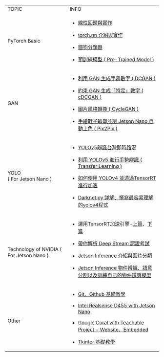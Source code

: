 <table>
    <tr>
        <td>TOPIC</td>
        <td>INFO</td>
    </tr>
    <tr>
        <td>PyTorch Basic</td>
        <td>
            <ul>
                <a href="http://gg.gg/linear-chun"><li>線性回歸與實作 </li></a>
            </ul>
            <ul>
                <a href="http://gg.gg/torchnn-chun"><li>torch.nn 介紹與實作 </li></a>
            </ul>
            <ul>
                <a href="http://gg.gg/cnn-chun"><li>貓狗分類器 </li></a>
            </ul>
            <ul>
                <a href="http://gg.gg/pretrained-chun"><li>預訓練模型 ( Pre-Trained Model ) </li></a>
            </ul>
        </td>
    </tr>
    <tr>
        <td>GAN</td>
        <td>
            <ul>
                <a href="http://gg.gg/cgan-chun"><li>利用 GAN 生成手寫數字 ( DCGAN ) </li></a>
            </ul>
            <ul>
                <a href="http://gg.gg/dcgan-chun"><li>約束 GAN 生成「特定」數字 ( cDCGAN ) </li></a>
            </ul>
            <ul>
                <a href="http://gg.gg/style-transfer-chun"><li>圖片風格轉換 ( CycleGAN ) </li></a>
            </ul>
            <ul>
                <a href="http://gg.gg/pix2pix-chun"><li>手繪鞋子輪廓並讓 Jetson Nano 自動上色 ( Pix2Pix ) </li></a>
            </ul>
        </td>
    </tr>
    <tr>
        <td>YOLO <br> ( For Jetson Nano )</td>
        <td>
            <ul>
                <a href="http://gg.gg/yolov5-basic-chun"><li>YOLOv5辨識台灣即時路況</li></a>
            </ul>
            <ul>
                <a href="http://gg.gg/yolov5-transfer-chun"><li>利用 YOLOv5 進行手勢辨識 ( Transfer Learning ) </li></a>
            </ul>
            <ul>
                <a href=""><li>如何使用 YOLOv4 並透過TensorRT 進行加速</li></a>
            </ul>
            <ul>
                <a href=""><li>Darknet.py 詳解、撰寫最容易理解的yolov4程式</li></a>
            </ul>
        </td>
    </tr>
    <tr>
        <td> <br> Technology of NVIDIA ( For Jetson Nano ) </td>
        <td>
            <ul>
                <li>運用TensorRT加速引擎-<a href="http://gg.gg/trt-1-chun">上篇</a>、<a href="http://gg.gg/trt-2-chun">下篇</a></li>
            </ul>
            <ul>
                <a href=""><li>帶你解析 Deep Stream 認證考試</li></a>
            </ul>
            <ul>
                <a href=""><li>Jetson Inference 介紹與圖片分類</li></a>
            </ul>
            <ul>
                <a href=""><li>Jetson Inference 物件辨識、語意分割以及訓練自己的物件辨識模型</li></a>
            </ul>
        </td>
    </tr>
    <tr>
        <td> <br> Other </td>
        <td>
            <ul>
                <a href=""><li>Git、Github 基礎教學</li></a>
            </ul>
            <ul>
                <a href=""><li>Intel Realsense D455 with Jetson Nano</li></a>
            </ul>
            <ul>
                <a href=""><li>Google Coral with Teachable Project - Website、Embedded</li></a>
            </ul>
            <ul>
                <a href=""><li>Tkinter 基礎教學</li></a>
            </ul>
        </td>
    </tr>
</table>